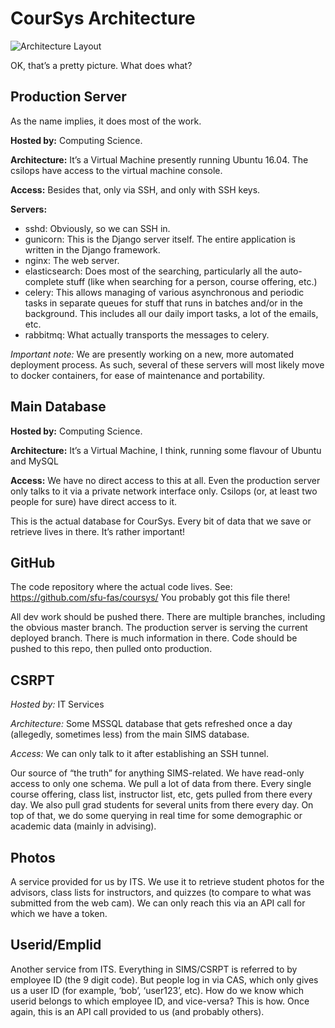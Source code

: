 # CourSys Architecture
![Architecture Layout](architecture.png)

OK, that’s a pretty picture.  What does what?

## Production Server

As the name implies, it does most of the work.  

**Hosted by:**    Computing Science. 

**Architecture:**  It’s a Virtual Machine presently running Ubuntu 16.04.  The csilops have access to the virtual machine console.  

**Access:**   Besides that, only via SSH, and only with SSH keys.
 
**Servers:**

* sshd:  Obviously, so we can SSH in.
* gunicorn:  This is the Django server itself. The entire application is written in the Django framework.
* nginx:  The web server.
* elasticsearch:  Does most of the searching, particularly all the auto-complete stuff (like when searching for a person, course offering, etc.)
* celery:  This allows managing of various asynchronous and periodic tasks in separate queues for stuff that runs in batches and/or in the background.  This includes all our daily import tasks, a lot of the emails, etc.
* rabbitmq:  What actually transports the messages to celery.

*Important note:*  We are presently working on a new, more automated deployment process.  As such, several of these servers will most likely move to docker containers, for ease of maintenance and portability.

## Main Database

**Hosted by:**    Computing Science.
 
**Architecture:**  It’s a Virtual Machine, I think, running some flavour of Ubuntu and MySQL
  
**Access:**   We have no direct access to this at all.  Even the production server only talks to it via a private network interface only.  Csilops (or, at least two people for sure) have direct access to it.

This is the actual database for CourSys.  Every bit of data that we save or retrieve lives in there.  It’s rather important!

## GitHub
The code repository where the actual code lives.   See:  https://github.com/sfu-fas/coursys/  You probably got this file there!

All dev work should be pushed there.  There are multiple branches, including the obvious master branch.  The production server is serving the current deployed branch.  There is much information in there.  Code should be pushed to this repo, then pulled onto production.

## CSRPT

*Hosted by:*  IT Services

*Architecture:*  Some MSSQL database that gets refreshed once a day (allegedly, sometimes less) from the main SIMS database.

*Access:*   We can only talk to it after establishing an SSH tunnel.
  
Our source of “the truth” for anything SIMS-related.  We have read-only access to only one schema.  We pull a lot of data from there.  Every single course offering, class list, instructor list, etc, gets pulled from there every day. We also pull grad students for several units from there every day.
On top of that, we do some querying in real time for some demographic or academic data (mainly in advising).

## Photos

A service provided for us by ITS.  We use it to retrieve student photos for the advisors, class lists for instructors, and quizzes (to compare to what was submitted from the web cam).  We can only reach this via an API call for which we have a token.

## Userid/Emplid

Another service from ITS.  Everything in SIMS/CSRPT is referred to by employee ID (the 9 digit code).  But people log in via CAS, which only gives us a user ID (for example, ‘bob’, ‘user123’, etc).  How do we know which userid belongs to which employee ID, and vice-versa?  This is how.
Once again, this is an API call provided to us (and probably others).